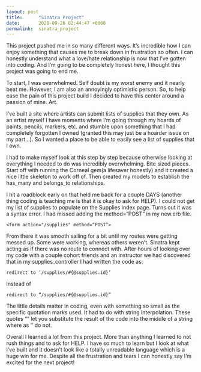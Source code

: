 ```yaml
---
layout: post
title:      "Sinatra Project"
date:       2020-09-26 02:44:47 +0000
permalink:  sinatra_project
---
```




This project pushed me in so many different ways. It’s incredible how I can enjoy something that causes me to break down in frustration so often. I can honestly understand what a love/hate relationship is now that I’ve gotten into coding. And I’m going to be completely honest here, I thought this project was going to end me. 

To start, I was overwhelmed. Self doubt is my worst enemy and it nearly beat me. However, I am also an annoyingly optimistic person. So, to help ease the pain of this project build I decided to have this center around a passion of mine. Art. 

I’ve built a site where artists can submit lists of supplies that they own. As an artist myself I have moments where I’m going through my hoards of paints, pencils, markers, etc. and stumble upon something that I had completely forgotten I owned (granted this may just be a hoarder issue on my part…). So I wanted a place to be able to easily see a list of supplies that I own. 

I had to make myself look at this step by step because otherwise looking at everything I needed to do was incredibly overwhelming. Bite sized pieces. Start off with running the Corneal gem(a lifesaver honestly) and it created a nice little skeleton to work off of. Then created my models to establish the has_many and belongs_to relationships. 

I hit a roadblock early on that held me back for a couple DAYS (another thing coding is teaching me is that it is okay to ask for HELP). I could not get my list of supplies to populate on the Supplies index page. Turns out it was a syntax error.  I had missed adding the method=“POST” in my new.erb file. 

`<form action="/supplies" method=“POST”>`

From there it was smooth sailing for a bit until my routes were getting messed up. Some were working, whereas others weren’t. Sinatra kept acting as if there was no route to connect with. After hours of looking over my code with a couple cohort friends and an instructor we had discovered that in my supplies_controller I had written the code as:
 
`redirect to ‘/supplies/#{@supplies.id}’`

Instead of 

`redirect to “/supplies/#{@supplies.id}”`


The little details matter in coding, even with something so small as the specific quotation marks used. It had to do with string interpolation. These quotes “” let you substitute the result of the code into the middle of a string where as ‘’ do not. 

Overall I learned a lot from this project. More than anything I learned to not rush things and to ask for HELP. I have so much to learn but I look at what I’ve built and it doesn’t look like a totally unreadable language which is a huge win for me. Despite all the frustration and tears I can honestly say I’m excited for the next project! 
